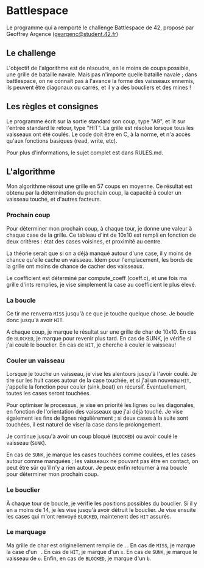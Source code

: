 # Battlespace
Le programme qui a remporté le challenge Battlespace de 42, proposé par Geoffrey Argence (geargenc@student.42.fr)

## Le challenge

L'objectif de l'algorithme est de résoudre, en le moins de coups possible, une grille de bataille navale. Mais pas n'importe quelle bataille navale ; dans battlespace, on ne connaît pas à l'avance la forme des vaisseaux ennemis, ils peuvent être diagonaux ou carrés, et il y a des boucliers et des mines !

## Les règles et consignes

Le programme écrit sur la sortie standard son coup, type "A9", et lit sur l'entrée standard le retour, type "HIT". La grille est résolue lorsque tous les vaisseaux ont été coulés. Le code doit être en C, à la norme, et n'a accès qu'aux fonctions basiques (read, write, etc).

Pour plus d'informations, le sujet complet est dans RULES.md.

## L'algorithme

Mon algorithme résout une grille en 57 coups en moyenne. Ce résultat est obtenu par la détermination du prochain coup, la capacité à couler un vaisseau touché, et d'autres facteurs.

### Prochain coup
Pour déterminer mon prochain coup, à chaque tour, je donne une valeur à chaque case de la grille. Ce tableau d'int de 10x10 est rempli en fonction de deux critères : état des cases voisines, et proximité au centre.

La théorie serait que si on a déjà manqué autour d'une case, il y moins de chance qu'elle cache un vaisseau. Idem pour l'emplacement, les bords de la grille ont moins de chance de cacher des vaisseaux.

Le coefficient est déterminé par compute_coeff (coeff.c), et une fois ma grille d'ints remplies, je vise simplement la case au coefficient le plus élevé.

### La boucle
Ce tir me renverra ``MISS`` jusqu'à ce que je touche quelque chose. Je boucle donc jusqu'à avoir ``HIT``.

A chaque coup, je marque le résultat sur une grille de char de 10x10. En cas de ``BLOCKED``, je marque pour revenir plus tard. En cas de SUNK, je vérifie si j'ai coulé le bouclier. En cas de ``HIT``, je cherche à couler le vaisseau!

### Couler un vaisseau
Lorsque je touche un vaisseau, je vise les alentours jusqu'à l'avoir coulé. Je tire sur les huit cases autour de la case touchée, et si j'ai un nouveau ``HIT``, j'appelle la fonction pour couler (sink_boat) en récursif. Éventuellement, toutes les cases seront touchées.

Pour optimiser le processus, je vise en priorité les lignes ou les diagonales, en fonction de l'orientation des vaisseaux que j'ai déjà touché. Je vise également les fins de lignes régulièrement ; si deux cases à la suite sont touchées, il est naturel de viser la case dans le prolongement.

Je continue jusqu'à avoir un coup bloqué (``BLOCKED``) ou avoir coulé le vaisseau (``SUNK``).

En cas de ``SUNK``, je marque les cases touchées comme coulées, et les cases autour comme manquées ; les vaisseaux ne pouvant pas être en contact, on peut être sûr qu'il n'y a rien autour. Je peux enfin retourner à ma boucle pour déterminer mon prochain coup.

### Le bouclier
À chaque tour de boucle, je vérifie les positions possibles du bouclier. Si il y en a moins de 14, je les vise jusqu'à avoir détruit le bouclier. Je vise ensuite les cases qui m'ont renvoyé ``BLOCKED``, maintenent des ``HIT`` assurés.

### Le marquage
Ma grille de char est originellement remplie de ``.``.
En cas de ``MISS``, je marque la case d'un `` ``.
En cas de ``HIT``, je marque d'un ``x``.
En cas de ``SUNK``, je marque le vaisseau de ``o``.
Enfin, en cas de ``BLOCKED``, je marque d'un ``b``.
